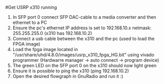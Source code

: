 #Get USRP x310 running
1) In SFP port 0 connect SFP DAC-cable to a media converter and then ethernet to a PC
2) Ensure the pc's ethernet IP address is set to 192.168.10.x netmask: 255.255.255.0 (x310 has 192.168.10.2)
3) Connect a usb cable between the x310 and the pc (used to load the FPGA image)
4) Load the fpga image located in "/usr/share/uhd/4.8.0/images/usrp_x310_fpga_HG.bit" using vivado programmer (Hardwarre manager -> auto connect -> program device)
5) The green LED on the SFP port 0 on the x310 should now light green
6) Ensure it is possible to ping the x310 (ping 192.168.10.2)
7) Open the desired flowgraph in GnuRadio and run it :)
